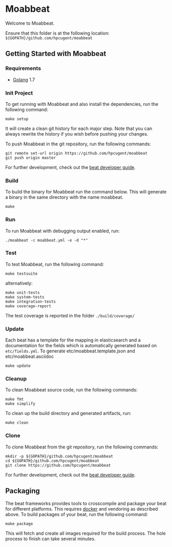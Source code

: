 # Moabbeat

Welcome to Moabbeat.

Ensure that this folder is at the following location:
`${GOPATH}/github.com/hpcugent/moabbeat`

## Getting Started with Moabbeat

### Requirements

* [Golang](https://golang.org/dl/) 1.7

### Init Project
To get running with Moabbeat and also install the
dependencies, run the following command:

```
make setup
```

It will create a clean git history for each major step. Note that you can always rewrite the history if you wish before pushing your changes.

To push Moabbeat in the git repository, run the following commands:

```
git remote set-url origin https://github.com/hpcugent/moabbeat
git push origin master
```

For further development, check out the [beat developer guide](https://www.elastic.co/guide/en/beats/libbeat/current/new-beat.html).

### Build

To build the binary for Moabbeat run the command below. This will generate a binary
in the same directory with the name moabbeat.

```
make
```


### Run

To run Moabbeat with debugging output enabled, run:

```
./moabbeat -c moabbeat.yml -e -d "*"
```


### Test

To test Moabbeat, run the following command:

```
make testsuite
```

alternatively:
```
make unit-tests
make system-tests
make integration-tests
make coverage-report
```

The test coverage is reported in the folder `./build/coverage/`

### Update

Each beat has a template for the mapping in elasticsearch and a documentation for the fields
which is automatically generated based on `etc/fields.yml`.
To generate etc/moabbeat.template.json and etc/moabbeat.asciidoc

```
make update
```


### Cleanup

To clean  Moabbeat source code, run the following commands:

```
make fmt
make simplify
```

To clean up the build directory and generated artifacts, run:

```
make clean
```


### Clone

To clone Moabbeat from the git repository, run the following commands:

```
mkdir -p ${GOPATH}/github.com/hpcugent/moabbeat
cd ${GOPATH}/github.com/hpcugent/moabbeat
git clone https://github.com/hpcugent/moabbeat
```


For further development, check out the [beat developer guide](https://www.elastic.co/guide/en/beats/libbeat/current/new-beat.html).


## Packaging

The beat frameworks provides tools to crosscompile and package your beat for different platforms. This requires [docker](https://www.docker.com/) and vendoring as described above. To build packages of your beat, run the following command:

```
make package
```

This will fetch and create all images required for the build process. The hole process to finish can take several minutes.
